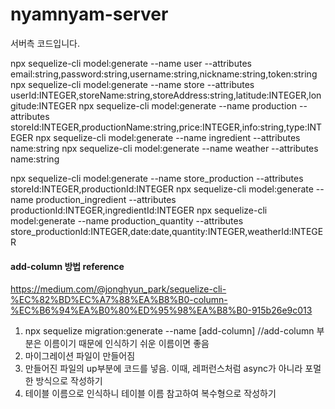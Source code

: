 # nyamnyam-server

서버측 코드입니다.

npx sequelize-cli model:generate --name user --attributes email:string,password:string,username:string,nickname:string,token:string
npx sequelize-cli model:generate --name store --attributes userId:INTEGER,storeName:string,storeAddress:string,latitude:INTEGER,longitude:INTEGER
npx sequelize-cli model:generate --name production --attributes storeId:INTEGER,productionName:string,price:INTEGER,info:string,type:INTEGER
npx sequelize-cli model:generate --name ingredient --attributes name:string
npx sequelize-cli model:generate --name weather --attributes name:string

npx sequelize-cli model:generate --name store_production --attributes storeId:INTEGER,productionId:INTEGER
npx sequelize-cli model:generate --name production_ingredient --attributes productionId:INTEGER,ingredientId:INTEGER
npx sequelize-cli model:generate --name production_quantity --attributes store_productionId:INTEGER,date:date,quantity:INTEGER,weatherId:INTEGER

#### add-column 방법 reference
https://medium.com/@jonghyun_park/sequelize-cli-%EC%82%BD%EC%A7%88%EA%B8%B0-column-%EC%B6%94%EA%B0%80%ED%95%98%EA%B8%B0-915b26e9c013

1. npx sequelize migration:generate --name [add-column] //add-column 부분은 이름이기 때문에 인식하기 쉬운 이름이면 좋음
2. 마이그레이션 파일이 만들어짐
3. 만들어진 파일의 up부분에 코드를 넣음. 이때, 레퍼런스처럼 async가 아니라 포멀한 방식으로 작성하기
4. 테이블 이름으로 인식하니 테이블 이름 참고하여 복수형으로 작성하기